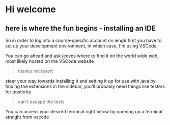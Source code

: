# Hi welcome
## here is where the fun begins - installing an IDE

So in order to log into a course-specific account on ieng6
first you have to set up your development environment, in which
case, I'm using VSCode. 

You can go ahead and ask jeeves where to find it on the world 
wide web, most likely hosted on the VSCode website 
> thanks microsoft 

steer your way towards installing it and setting it up for use with java by finding the extensions in the sidebar, you'll probably need things like testers for posterity 
> can't escape the tests 

You can access your desired terminal right below by opening up a terminal straight from vscode


